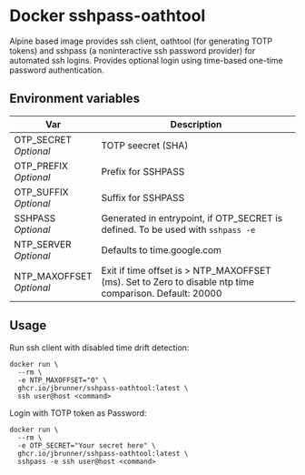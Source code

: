 # Docker sshpass-oathtool
Alpine based image provides ssh client, oathtool (for generating TOTP tokens) and sshpass (a noninteractive ssh password provider) for automated ssh logins. Provides optional login using time-based one-time password authentication.

## Environment variables

| Var                         | Description        |
|-----------------------------|--------------------|
| OTP_SECRET<br> *Optional* | TOTP seecret (SHA) |
| OTP_PREFIX<br> *Optional*   | Prefix for SSHPASS |
| OTP_SUFFIX<br> *Optional*   | Suffix for SSHPASS |
| SSHPASS<br> *Optional*     | Generated in entrypoint, if OTP_SECRET is defined. To be used with `sshpass -e`|
| NTP_SERVER<br> *Optional*   | Defaults to time.google.com |
| NTP_MAXOFFSET<br> *Optional*| Exit if time offset is > NTP_MAXOFFSET (ms). Set to Zero to disable ntp time comparison. Default: 20000 |

## Usage

Run ssh client with disabled time drift detection:

    docker run \
      --rm \
      -e NTP_MAXOFFSET="0" \
      ghcr.io/jbrunner/sshpass-oathtool:latest \
      ssh user@host <command>

Login with TOTP token as Password:

    docker run \
      --rm \
      -e OTP_SECRET="Your secret here" \
      ghcr.io/jbrunner/sshpass-oathtool:latest \
      sshpass -e ssh user@host <command>

